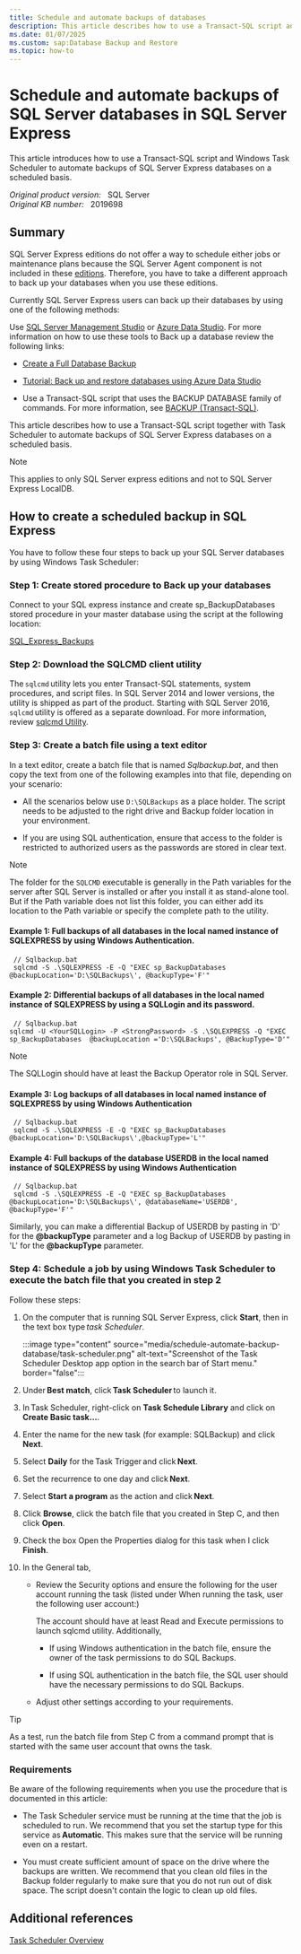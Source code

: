 ```yaml
---
title: Schedule and automate backups of databases
description: This article describes how to use a Transact-SQL script and Windows Task Scheduler to automate backups of SQL Server Express databases on a scheduled basis.
ms.date: 01/07/2025
ms.custom: sap:Database Backup and Restore
ms.topic: how-to
---
```

# Schedule and automate backups of SQL Server databases in SQL Server Express

This article introduces how to use a Transact-SQL script and Windows Task Scheduler to automate backups of SQL Server Express databases on a scheduled basis.

_Original product version:_ &nbsp; SQL Server  
_Original KB number:_ &nbsp; 2019698

## Summary

SQL Server Express editions do not offer a way to schedule either jobs or maintenance plans because the SQL Server Agent component is not included in these [editions](/sql/sql-server/editions-and-components-of-sql-server-version-15). Therefore, you have to take a different approach to back up your databases when you use these editions.

Currently SQL Server Express users can back up their databases by using one of the following methods:

Use [SQL Server Management Studio](/sql/ssms/download-sql-server-management-studio-ssms) or [Azure Data Studio](/sql/azure-data-studio/download-azure-data-studio). For more information on how to use these tools to Back up a database review the following links:

- [Create a Full Database Backup](/sql/relational-databases/backup-restore/create-a-full-database-backup-sql-server)

- [Tutorial: Back up and restore databases using Azure Data Studio](/sql/azure-data-studio/tutorial-backup-restore-sql-server)

- Use a Transact-SQL script that uses the BACKUP DATABASE family of commands. For more information, see [BACKUP (Transact-SQL)](/sql/t-sql/statements/backup-transact-sql).

This article describes how to use a Transact-SQL script together with Task Scheduler to automate backups of SQL Server Express databases on a scheduled basis.

> [!NOTE]
> This applies to only SQL Server express editions and not to SQL Server Express LocalDB.

## How to create a scheduled backup in SQL Express

You have to follow these four steps to back up your SQL Server databases by using Windows Task Scheduler:

### Step 1: Create stored procedure to Back up your databases

Connect to your SQL express instance and create sp_BackupDatabases stored procedure in your master database using the script at the following location:

[SQL_Express_Backups](https://raw.githubusercontent.com/microsoft/mssql-support/master/sample-scripts/backup_restore/SQL_Express_Backups.sql)

### Step 2:  Download the SQLCMD client utility

The `sqlcmd` utility lets you enter Transact-SQL statements, system procedures, and script files. In SQL Server 2014 and lower versions, the utility is shipped as part of the product. Starting with SQL Server 2016, `sqlcmd` utility is offered as a separate download. For more information, review [sqlcmd Utility](/sql/tools/sqlcmd-utility).

### Step 3: Create a batch file using a text editor

In a text editor, create a batch file that is named *Sqlbackup.bat*, and then copy the text from one of the following examples into that file, depending on your scenario:

- All the scenarios below use `D:\SQLBackups` as a place holder. The script needs to be adjusted to the right drive and Backup folder location in your environment.

- If you are using SQL authentication, ensure that access to the folder is restricted to authorized users as the passwords are stored in clear text.  

> [!NOTE]
> The folder for the `SQLCMD` executable is generally in the Path variables for the server after SQL Server is installed or after you install it as stand-alone tool. But if the Path variable does not list this folder, you can either add its location to the Path variable or specify the complete path to the utility.

#### Example 1: Full backups of all databases in the local named instance of SQLEXPRESS by using Windows Authentication.

```console
 // Sqlbackup.bat
 sqlcmd -S .\SQLEXPRESS -E -Q "EXEC sp_BackupDatabases @backupLocation='D:\SQLBackups\', @backupType='F'"
```

#### Example 2: Differential backups of all databases in the local named instance of SQLEXPRESS by using a SQLLogin and its password.

```console
 // Sqlbackup.bat
sqlcmd -U <YourSQLLogin> -P <StrongPassword> -S .\SQLEXPRESS -Q "EXEC sp_BackupDatabases  @backupLocation ='D:\SQLBackups', @BackupType='D'"
```

> [!NOTE]
> The SQLLogin should have at least the Backup Operator role in SQL Server.

#### Example 3: Log backups of all databases in local named instance of SQLEXPRESS by using Windows Authentication

```console
 // Sqlbackup.bat
 sqlcmd -S .\SQLEXPRESS -E -Q "EXEC sp_BackupDatabases @backupLocation='D:\SQLBackups\',@backupType='L'"
```

#### Example 4: Full backups of the database USERDB in the local named instance of SQLEXPRESS by using Windows Authentication

```console
 // Sqlbackup.bat
 sqlcmd -S .\SQLEXPRESS -E -Q "EXEC sp_BackupDatabases @backupLocation='D:\SQLBackups\', @databaseName='USERDB', @backupType='F'"
```

Similarly, you can make a differential Backup of USERDB by pasting in 'D' for the **@backupType** parameter and a log Backup of USERDB by pasting in 'L' for the **@backupType** parameter.

### Step 4:  Schedule a job by using Windows Task Scheduler to execute the batch file that you created in step 2

Follow these steps:

1. On the computer that is running SQL Server Express, click **Start**, then in the text box type *task Scheduler*.

     :::image type="content" source="media/schedule-automate-backup-database/task-scheduler.png" alt-text="Screenshot of the Task Scheduler Desktop app option in the search bar of Start menu." border="false":::
1. Under **Best match**, click **Task Scheduler** to launch it.
1. In Task Scheduler, right-click on **Task Schedule Library** and click on **Create Basic task…**.
1. Enter the name for the new task (for example: SQLBackup) and click **Next**. 
1. Select **Daily** for the Task Trigger and click **Next**. 
1. Set the recurrence to one day and click **Next**. 
1. Select **Start a program** as the action and click **Next**. 
1. Click **Browse**, click the batch file that you created in Step C, and then click **Open**.  
1. Check the box Open the Properties dialog for this task when I click **Finish**. 
1. In the General tab,
   - Review the Security options and ensure the following for the user account running the task (listed under  When running the task, user the following user account:)

        The account should have at least Read  and Execute permissions to launch sqlcmd utility. Additionally,

        - If using Windows authentication in the batch file, ensure the owner of the task permissions to do SQL Backups.

        - If using SQL authentication in the batch file, the SQL user should have the necessary permissions to do SQL Backups.

    - Adjust other settings according to your requirements.

> [!TIP]
> As a test, run the batch file from Step C from a command prompt that is started with the same user account that owns the task.

### Requirements

Be aware of the following requirements when you use the procedure that is documented in this article:

- The Task Scheduler service must be running at the time that the job is scheduled to run. We recommend that you set the startup type for this service as **Automatic**. This makes sure that the service will be running even on a restart.

- You must create sufficient amount of space on the drive where the backups are written. We recommend that you clean old files in the Backup folder regularly to make sure that you do not run out of disk space. The script doesn't contain the logic to clean up old files.

## Additional references

[Task Scheduler Overview](/previous-versions/windows/it-pro/windows-server-2008-R2-and-2008/cc721871(v=ws.11))
